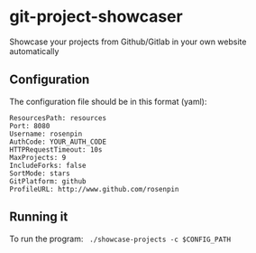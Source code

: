 # git-project-showcaser

Showcase your projects from Github/Gitlab in your own website automatically

## Configuration

The configuration file should be in this format (yaml):
```
ResourcesPath: resources
Port: 8080
Username: rosenpin
AuthCode: YOUR_AUTH_CODE
HTTPRequestTimeout: 10s
MaxProjects: 9
IncludeForks: false
SortMode: stars
GitPlatform: github
ProfileURL: http://www.github.com/rosenpin 
```

## Running it

To run the program:
``` ./showcase-projects -c $CONFIG_PATH```
